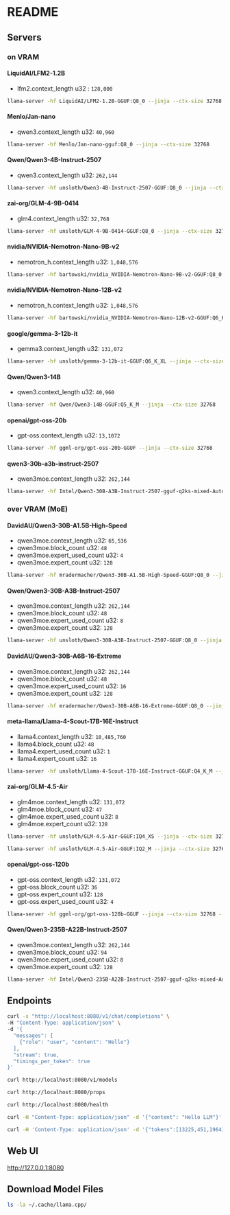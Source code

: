 # README

## Servers

### on VRAM

#### LiquidAI/LFM2-1.2B

- lfm2.context_length u32 : `128,000`

```bash
llama-server -hf LiquidAI/LFM2-1.2B-GGUF:Q8_0 --jinja --ctx-size 32768
```

#### Menlo/Jan-nano

- qwen3.context_length u32: `40,960`

```bash
llama-server -hf Menlo/Jan-nano-gguf:Q8_0 --jinja --ctx-size 32768
```

#### Qwen/Qwen3-4B-Instruct-2507

- qwen3.context_length u32: `262,144`

```bash
llama-server -hf unsloth/Qwen3-4B-Instruct-2507-GGUF:Q8_0 --jinja --ctx-size 32768
```

#### zai-org/GLM-4-9B-0414

- glm4.context_length u32: `32,768`

```bash
llama-server -hf unsloth/GLM-4-9B-0414-GGUF:Q8_0 --jinja --ctx-size 32768
```

#### nvidia/NVIDIA-Nemotron-Nano-9B-v2

- nemotron_h.context_length u32: `1,048,576`

```bash
llama-server -hf bartowski/nvidia_NVIDIA-Nemotron-Nano-9B-v2-GGUF:Q8_0 --jinja --ctx-size 32768
```

#### nvidia/NVIDIA-Nemotron-Nano-12B-v2

- nemotron_h.context_length u32: `1,048,576`

```bash
llama-server -hf bartowski/nvidia_NVIDIA-Nemotron-Nano-12B-v2-GGUF:Q6_K_L --jinja --ctx-size 32768
```

#### google/gemma-3-12b-it

- gemma3.context_length u32: `131,072`

```bash
llama-server -hf unsloth/gemma-3-12b-it-GGUF:Q6_K_XL --jinja --ctx-size 32768
```

#### Qwen/Qwen3-14B

- qwen3.context_length u32: `40,960`

```bash
llama-server -hf Qwen/Qwen3-14B-GGUF:Q5_K_M --jinja --ctx-size 32768
```

#### openai/gpt-oss-20b

- gpt-oss.context_length u32: `13,1072`

```bash
llama-server -hf ggml-org/gpt-oss-20b-GGUF --jinja --ctx-size 32768
```

#### qwen3-30b-a3b-instruct-2507

- qwen3moe.context_length u32: `262,144`

```bash
llama-server -hf Intel/Qwen3-30B-A3B-Instruct-2507-gguf-q2ks-mixed-AutoRound --jinja --ctx-size 32768
```

### over VRAM (MoE)

#### DavidAU/Qwen3-30B-A1.5B-High-Speed

- qwen3moe.context_length u32: `65,536`
- qwen3moe.block_count u32: `48`
- qwen3moe.expert_used_count u32: `4`
- qwen3moe.expert_count u32: `128`

```bash
llama-server -hf mradermacher/Qwen3-30B-A1.5B-High-Speed-GGUF:Q8_0 --jinja --ctx-size 32768 --n-cpu-moe 31
```

#### Qwen/Qwen3-30B-A3B-Instruct-2507

- qwen3moe.context_length u32: `262,144`
- qwen3moe.block_count u32: `48`
- qwen3moe.expert_used_count u32: `8`
- qwen3moe.expert_count u32: `128`

```bash
llama-server -hf unsloth/Qwen3-30B-A3B-Instruct-2507-GGUF:Q8_0 --jinja --ctx-size 32768 --n-cpu-moe 31
```

#### DavidAU/Qwen3-30B-A6B-16-Extreme

- qwen3moe.context_length u32: `262,144`
- qwen3moe.block_count u32: `48`
- qwen3moe.expert_used_count u32: `16`
- qwen3moe.expert_count u32: `128`

```bash
llama-server -hf mradermacher/Qwen3-30B-A6B-16-Extreme-GGUF:Q8_0 --jinja --ctx-size 32768 --n-cpu-moe 31
```

#### meta-llama/Llama-4-Scout-17B-16E-Instruct

- llama4.context_length u32: `10,485,760`
- llama4.block_count u32: `48`
- llama4.expert_used_count u32: `1`
- llama4.expert_count u32: `16`

```bash
llama-server -hf unsloth/Llama-4-Scout-17B-16E-Instruct-GGUF:Q4_K_M --jinja --ctx-size 32768 --n-cpu-moe 45
```

#### zai-org/GLM-4.5-Air

- glm4moe.context_length u32: `131,072`
- glm4moe.block_count u32: `47`
- glm4moe.expert_used_count u32: `8`
- glm4moe.expert_count u32: `128`

```bash
llama-server -hf unsloth/GLM-4.5-Air-GGUF:IQ4_XS --jinja --ctx-size 32768 --n-cpu-moe 42
```

```bash
llama-server -hf unsloth/GLM-4.5-Air-GGUF:IQ2_M --jinja --ctx-size 32768 --n-cpu-moe 40
```

#### openai/gpt-oss-120b

- gpt-oss.context_length u32: `131,072`
- gpt-oss.block_count u32: `36`
- gpt-oss.expert_count u32: `128`
- gpt-oss.expert_used_count u32: `4`

```bash
llama-server -hf ggml-org/gpt-oss-120b-GGUF --jinja --ctx-size 32768 --n-cpu-moe 29
```

#### Qwen/Qwen3-235B-A22B-Instruct-2507

- qwen3moe.context_length u32: `262,144`
- qwen3moe.block_count u32: `94`
- qwen3moe.expert_used_count u32: `8`
- qwen3moe.expert_count u32: `128`

```bash
llama-server -hf Intel/Qwen3-235B-A22B-Instruct-2507-gguf-q2ks-mixed-AutoRound --jinja --ctx-size 32768 --n-cpu-moe 88
```

## Endpoints

```bash
curl -s "http://localhost:8080/v1/chat/completions" \
-H "Content-Type: application/json" \
-d '{
  "messages": [
    {"role": "user", "content": "Hello"}
  ],
  "stream": true,
  "timings_per_token": true
}'
```

```bash
curl http://localhost:8080/v1/models

curl http://localhost:8080/props

curl http://localhost:8080/health

curl -H "Content-Type: application/json" -d '{"content": "Hello LLM"}' http://localhost:8080/tokenize

curl -H 'Content-Type: application/json' -d '{"tokens":[13225,451,19641]}' http://localhost:8080/detokenize
```

## Web UI

http://127.0.0.1:8080

## Download Model Files

```bash
ls -la ~/.cache/llama.cpp/
```
